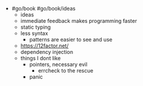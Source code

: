 - #go/book #go/book/ideas
	- ideas
	- immediate feedback makes programming faster
	- static typing
	- less syntax
		- patterns are easier to see and use
	- https://12factor.net/
	- dependency injection
	- things I dont like
		- pointers, necessary evil
			- errcheck to the rescue
		- panic